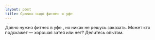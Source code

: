 ```yaml
---
layout: post 
title: Срочно надо фитнес в уфе  
--- 
```

Давно нужно фитнес в уфе , но никак не решусь заказать. Может кто подскажет — хорошая затея или нет? Делитесь опытом.